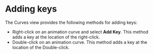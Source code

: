 # Adding keys

The Curves view provides the following methods for adding keys:

* Right-click on an animation curve and select **Add Key**. This method adds a key at the location of the right-click.
* Double-click on an animation curve. This method adds a key at the location of the Double-click.
